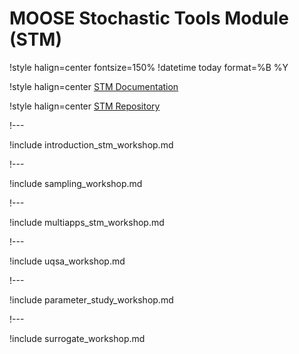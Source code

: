 # MOOSE Stochastic Tools Module (STM)

!style halign=center fontsize=150%
!datetime today format=%B %Y

!style halign=center
[STM Documentation](modules/stochastic_tools/index.md)

!style halign=center
[STM Repository](https://github.com/idaholab/moose/tree/next/modules/stochastic_tools)

!---

!include introduction_stm_workshop.md

!---

!include sampling_workshop.md

!---

!include multiapps_stm_workshop.md

!---

!include uqsa_workshop.md

!---

!include parameter_study_workshop.md

!---

!include surrogate_workshop.md
